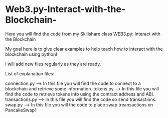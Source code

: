 # Web3.py-Interact-with-the-Blockchain-
Here you will find the code from my Skillshare class WEB3.py: Interact with the Blockchain 

My goal here is to give clear examples to help teach how to interact with the blockchain using python!

I will add new files regularly as they are ready.

List of explanation files:

connection.py --> In this file you will find the code to connect to a blockchain and retrieve some information.
tokens.py --> In this file you will find the code to retrieve tokens info using the contract address and ABI.
transactions.py --> In this file you will find the code so send transactions.
swap.py --> In this file you will the code to place swap treansactions on PancakeSwap!
